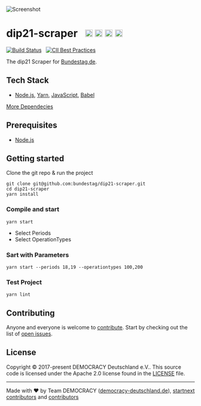 ![Screenshot](https://github.com/demokratie-live/democracy-assets/blob/master/images/forfb2.png)

# dip21-scraper &nbsp; <a href="https://github.com/kriasoft/nodejs-api-starter/stargazers" target="_blank"><img src="https://img.shields.io/github/stars/bundestag/dip21-scraper.svg?style=social&label=Star&maxAge=3600" height="20"/></a>  <a href="https://twitter.com/democracy_de" target="_blank"><img src="https://img.shields.io/twitter/follow/democracy_de.svg?style=social&label=Follow&maxAge=3600" height="20"/></a>  <a href="https://www.facebook.com/democracygermany/" target="_blank"><img src="https://github.com/demokratie-live/democracy-assets/blob/master/docu/facebook.png" height="20"/></a>  <a href="https://discord.gg/Pdu3ZEV" target="_blank"><img src="https://github.com/demokratie-live/democracy-assets/blob/master/docu/discord.png" height="20"/></a>

[![Build Status](https://travis-ci.org/bundestag/dip21-scraper.svg?branch=master)](https://travis-ci.org/bundestag/dip21-scraper) &nbsp;  [![CII Best Practices](https://bestpractices.coreinfrastructure.org/projects/XXXX/badge)](https://bestpractices.coreinfrastructure.org/projects/XXXX)

The dip21 Scraper for <a href="https://www.bundestag.de">Bundestag.de</a>.

## Tech Stack

* [Node.js][node], [Yarn][yarn], [JavaScript][js], [Babel][babel]

[More Dependecies](https://github.com/bundestag/dip21-scraper/network/dependencies)

## Prerequisites

* [Node.js][node]

## Getting started

Clone the git repo & run the project
```
git clone git@github.com:bundestag/dip21-scraper.git
cd dip21-scraper
yarn install
```

### Compile and start
```
yarn start
```

- Select Periods
- Select OperationTypes

### Sart with Parameters
```
yarn start --periods 18,19 --operationtypes 100,200
```

### Test Project
```
yarn lint
```

## Contributing

Anyone and everyone is welcome to [contribute](CONTRIBUTING.md). Start by checking out the list of
[open issues](https://github.com/bundestag/dip21-scraper/issues).

## License

Copyright © 2017-present DEMOCRACY Deutschland e.V.. This source code is licensed under the Apache 2.0 license found in the
[LICENSE](https://github.com/bundestag/dip21-scraper/blob/master/LICENSE) file.

---

Made with ♥ by Team DEMOCRACY ([democracy-deutschland.de](https://www.democracy-deutschland.de)), [startnext contributors](https://www.startnext.com/democracy/unterstuetzer/) and [contributors](https://github.com/bundestag/dip21-scraper/graphs/contributors)

[node]: https://nodejs.org
[yarn]: https://yarnpkg.com
[js]: https://developer.mozilla.org/docs/Web/JavaScript
[babel]: http://babeljs.io/


